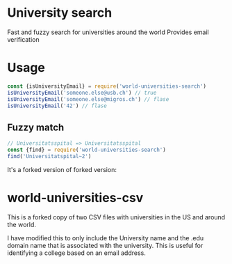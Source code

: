 # University search
Fast and fuzzy search for universities around the world
Provides email verification

# Usage

```js
const {isUniversityEmail} = require('world-universities-search')
isUniversityEmail('someone.else@usb.ch') // true
isUniversityEmail('someone.else@migros.ch') // flase
isUniversityEmail('42') // flase
```

## Fuzzy match
```js
// Universitatsspital => Universitatsspital
const {find} = require('world-universities-search')
find('Universitatspital~2')
```



It's a forked version of forked version:

world-universities-csv
======================
This is a forked copy of two CSV files with universities in the US and around the world.

I have modified this to only include the University name and the .edu domain name that is associated with the university.  This is useful for identifying a college based on an email address.


